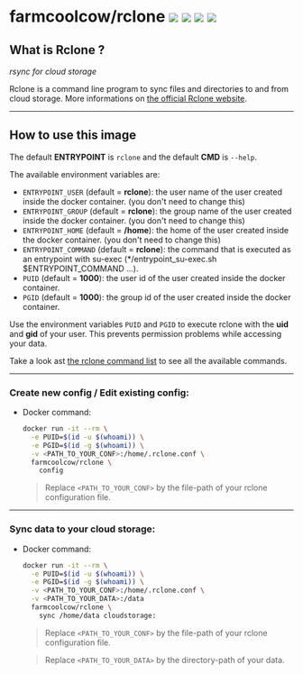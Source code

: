 # farmcoolcow/rclone ![](https://images.microbadger.com/badges/version/farmcoolcow/rclone.svg) ![](https://images.microbadger.com/badges/commit/farmcoolcow/rclone.svg) ![](https://images.microbadger.com/badges/image/farmcoolcow/rclone.svg) ![](https://images.microbadger.com/badges/license/farmcoolcow/rclone.svg)

## What is Rclone ?

*rsync for cloud storage*

Rclone is a command line program to sync files and directories to and from cloud storage.
More informations on [the official Rclone website](http://rclone.org/).

---

## How to use this image

The default **ENTRYPOINT** is ```rclone``` and the default **CMD** is ```--help```.

The available environment variables are:
  * ```ENTRYPOINT_USER``` (default = **rclone**): the user name of the user created inside the docker container. (you don't need to change this)
  * ```ENTRYPOINT_GROUP``` (default = **rclone**): the group name of the user created inside the docker container. (you don't need to change this)
  * ```ENTRYPOINT_HOME``` (default = **/home**): the home of the user created inside the docker container. (you don't need to change this)
  * ```ENTRYPOINT_COMMAND``` (default = **rclone**): the command that is executed as an entrypoint with su-exec (*/entrypoint_su-exec.sh $ENTRYPOINT_COMMAND ...).
  * ```PUID``` (default = **1000**): the user id of the user created inside the docker container.
  * ```PGID``` (default = **1000**): the group id of the user created inside the docker container.


Use the environment variables ```PUID``` and ```PGID``` to execute rclone with the **uid** and **gid** of your user. This prevents permission problems while accessing your data.

Take a look ast [the rclone command list](http://rclone.org/commands/) to see all the available commands.

---

### Create new config / Edit existing config:

* Docker command:

  ```sh
  docker run -it --rm \
    -e PUID=$(id -u $(whoami)) \
    -e PGID=$(id -g $(whoami)) \
    -v <PATH_TO_YOUR_CONF>:/home/.rclone.conf \
    farmcoolcow/rclone \
      config
  ```

  > Replace ```<PATH_TO_YOUR_CONF>``` by the file-path of your rclone configuration file.

---

### Sync data to your cloud storage:

* Docker command:

  ```sh
  docker run -it --rm \
    -e PUID=$(id -u $(whoami)) \
    -e PGID=$(id -g $(whoami)) \
    -v <PATH_TO_YOUR_CONF>:/home/.rclone.conf \
    -v <PATH_TO_YOUR_DATA>:/data
    farmcoolcow/rclone \
      sync /home/data cloudstorage:
  ```

  > Replace ```<PATH_TO_YOUR_CONF>``` by the file-path of your rclone configuration file.

  > Replace ```<PATH_TO_YOUR_DATA>``` by the directory-path of your data.
